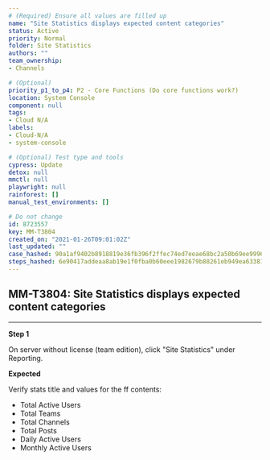 ```yaml
---
# (Required) Ensure all values are filled up
name: "Site Statistics displays expected content categories"
status: Active
priority: Normal
folder: Site Statistics
authors: ""
team_ownership: 
- Channels

# (Optional)
priority_p1_to_p4: P2 - Core Functions (Do core functions work?)
location: System Console
component: null
tags: 
- Cloud N/A
labels: 
- Cloud-N/A
- system-console

# (Optional) Test type and tools
cypress: Update
detox: null
mmctl: null
playwright: null
rainforest: []
manual_test_environments: []

# Do not change
id: 8723557
key: MM-T3804
created_on: "2021-01-26T09:01:02Z"
last_updated: ""
case_hashed: 90a1af9402b8918819e36fb396f2ffec74ed7eeae68bc2a50b69ee999605c19a2e3ca0e4fdb27ed9cd36b057feba28fa
steps_hashed: 6e90417addeaa8ab19e1f0fba0b60eee1982679b88261eb949ea6338119d668a26c9931d4b8fc92b0614ff890f3d8e17
---
```


<!-- (Auto-generated) Based on frontmatter's "key" and "name" -->

## MM-T3804: Site Statistics displays expected content categories

---

**Step 1**

On server without license (team edition), click "Site Statistics" under Reporting.

**Expected**

Verify stats title and values for the ff contents:

- Total Active Users
- Total Teams
- Total Channels
- Total Posts
- Daily Active Users
- Monthly Active Users
